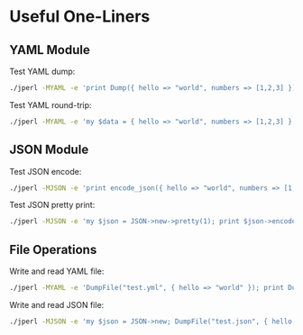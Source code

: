# Useful One-Liners

## YAML Module

Test YAML dump:
```bash
./jperl -MYAML -e 'print Dump({ hello => "world", numbers => [1,2,3] })'
```

Test YAML round-trip:
```bash
./jperl -MYAML -e 'my $data = { hello => "world", numbers => [1,2,3] }; print Dump(Load(Dump($data)))'
```

## JSON Module

Test JSON encode:
```bash
./jperl -MJSON -e 'print encode_json({ hello => "world", numbers => [1,2,3] })'
```

Test JSON pretty print:
```bash
./jperl -MJSON -e 'my $json = JSON->new->pretty(1); print $json->encode({ hello => "world", numbers => [1,2,3] })'
```

## File Operations

Write and read YAML file:
```bash
./jperl -MYAML -e 'DumpFile("test.yml", { hello => "world" }); print Dump(LoadFile("test.yml"))'
```

Write and read JSON file:
```bash
./jperl -MJSON -e 'my $json = JSON->new; DumpFile("test.json", { hello => "world" }); print encode_json(from_json(LoadFile("test.json")))'
```
